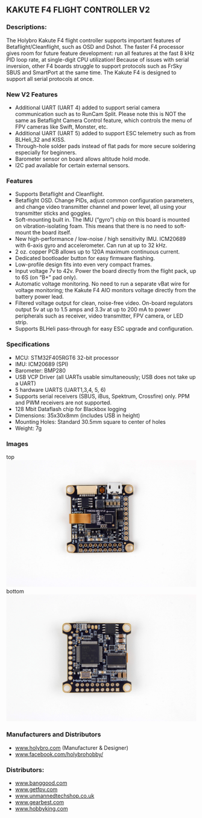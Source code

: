 ## KAKUTE F4 FLIGHT CONTROLLER V2

### Descriptions:
The Holybro Kakute F4 flight controller supports important features of Betaflight/Cleanflight, such as OSD and Dshot. The faster F4 processor gives room for future feature development: run all features at the fast 8 kHz PID loop rate, at single-digit CPU utilization! Because of issues with serial inversion, other F4 boards struggle to support protocols such as FrSky SBUS and SmartPort at the same time. The Kakute F4 is designed to support all serial protocols at once.


### New V2 Features
*  Additional UART (UART 4) added to support serial camera communication such as to RunCam Split. Please note this is NOT the same as Betaflight Camera Control feature, which controls the menu of FPV cameras like Swift, Monster, etc.
*  Additional UART (UART 5) added to support ESC telemetry such as from BLHeli_32 and KISS.
*  Through-hole solder pads instead of flat pads for more secure soldering especially for beginners.
*  Barometer sensor on board allows altitude hold mode.
*  I2C pad available for certain external sensors.

### Features
*  Supports Betaflight and Cleanflight.
*  Betaflight OSD. Change PIDs, adjust common configuration parameters, and change video transmitter channel and power level, all using your transmitter sticks and goggles.
*  Soft-mounting built in. The IMU (“gyro”) chip on this board is mounted on vibration-isolating foam. This means that there is no need to soft-mount the board itself.
*  New high-performance / low-noise / high sensitivity IMU. ICM20689 with 6-axis gyro and accelerometer. Can run at up to 32 kHz.
*  2 oz. copper PCB allows up to 120A maximum continuous current.
*  Dedicated bootloader button for easy firmware flashing.
*  Low-profile design fits into even very compact frames.
*  Input voltage 7v to 42v. Power the board directly from the flight pack, up to 6S (on “B+” pad only).
*  Automatic voltage monitoring. No need to run a separate vBat wire for voltage monitoring; the Kakute F4 AIO monitors voltage directly from the battery power lead.
*  Filtered voltage output for clean, noise-free video. On-board regulators output 5v at up to 1.5 amps and 3.3v at up to 200 mA to power peripherals such as receiver, video transmitter, FPV camera, or LED strip.
*  Supports BLHeli pass-through for easy ESC upgrade and configuration.

### Specifications
*  MCU: STM32F405RGT6 32-bit processor
*  IMU: ICM20689 (SPI)
*  Barometer: BMP280
*  USB VCP Driver (all UARTs usable simultaneously; USB does not take up a UART)
*  5 hardware UARTS (UART1,3,4, 5, 6)
*  Supports serial receivers (SBUS, iBus, Spektrum, Crossfire) only. PPM and PWM receivers are not supported.
*  128 Mbit Dataflash chip for Blackbox logging
*  Dimensions: 35x30x8mm (includes USB in height)
*  Mounting Holes: Standard 30.5mm square to center of holes
*  Weight: 7g

### Images
top
![](https://github.com/jamming/image/blob/master/IMG_6809.JPG)
bottom
![](https://github.com/jamming/image/blob/master/IMG_6808.JPG)

### Manufacturers and Distributors
*  www.holybro.com (Manufacturer & Designer)
*  www.facebook.com/holybrohobby/

### Distributors:
*  www.banggood.com
*  www.getfpv.com
*  www.unmannedtechshop.co.uk
*  www.gearbest.com
*  www.hobbyking.com